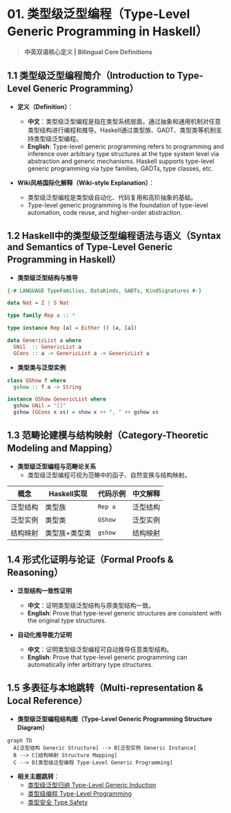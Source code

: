 # 01. 类型级泛型编程（Type-Level Generic Programming in Haskell）

> **中英双语核心定义 | Bilingual Core Definitions**

## 1.1 类型级泛型编程简介（Introduction to Type-Level Generic Programming）

- **定义（Definition）**：
  - **中文**：类型级泛型编程是指在类型系统层面，通过抽象和通用机制对任意类型结构进行编程和推导。Haskell通过类型族、GADT、类型类等机制支持类型级泛型编程。
  - **English**: Type-level generic programming refers to programming and inference over arbitrary type structures at the type system level via abstraction and generic mechanisms. Haskell supports type-level generic programming via type families, GADTs, type classes, etc.

- **Wiki风格国际化解释（Wiki-style Explanation）**：
  - 类型级泛型编程是类型级自动化、代码复用和高阶抽象的基础。
  - Type-level generic programming is the foundation of type-level automation, code reuse, and higher-order abstraction.

## 1.2 Haskell中的类型级泛型编程语法与语义（Syntax and Semantics of Type-Level Generic Programming in Haskell）

- **类型级泛型结构与推导**

```haskell
{-# LANGUAGE TypeFamilies, DataKinds, GADTs, KindSignatures #-}

data Nat = Z | S Nat

type family Rep a :: *

type instance Rep [a] = Either () (a, [a])

data GenericList a where
  GNil  :: GenericList a
  GCons :: a -> GenericList a -> GenericList a
```

- **类型类与泛型实例**

```haskell
class GShow f where
  gshow :: f a -> String

instance GShow GenericList where
  gshow GNil = "[]"
  gshow (GCons x xs) = show x ++ ", " ++ gshow xs
```

## 1.3 范畴论建模与结构映射（Category-Theoretic Modeling and Mapping）

- **类型级泛型编程与范畴论关系**
  - 类型级泛型编程可视为范畴中的函子、自然变换与结构映射。

| 概念 | Haskell实现 | 代码示例 | 中文解释 |
|------|-------------|----------|----------|
| 泛型结构 | 类型族 | `Rep a` | 泛型结构 |
| 泛型实例 | 类型类 | `GShow` | 泛型实例 |
| 结构映射 | 类型族+类型类 | `gshow` | 结构映射 |

## 1.4 形式化证明与论证（Formal Proofs & Reasoning）

- **泛型结构一致性证明**
  - **中文**：证明类型级泛型结构与原类型结构一致。
  - **English**: Prove that type-level generic structures are consistent with the original type structures.

- **自动化推导能力证明**
  - **中文**：证明类型级泛型编程可自动推导任意类型结构。
  - **English**: Prove that type-level generic programming can automatically infer arbitrary type structures.

## 1.5 多表征与本地跳转（Multi-representation & Local Reference）

- **类型级泛型编程结构图（Type-Level Generic Programming Structure Diagram）**

```mermaid
graph TD
  A[泛型结构 Generic Structure] --> B[泛型实例 Generic Instance]
  B --> C[结构映射 Structure Mapping]
  C --> D[类型级泛型编程 Type-Level Generic Programming]
```

- **相关主题跳转**：
  - [类型级泛型归纳 Type-Level Generic Induction](./01-Type-Level-Generic-Induction.md)
  - [类型级编程 Type-Level Programming](./01-Type-Level-Programming.md)
  - [类型安全 Type Safety](./01-Type-Safety.md)
